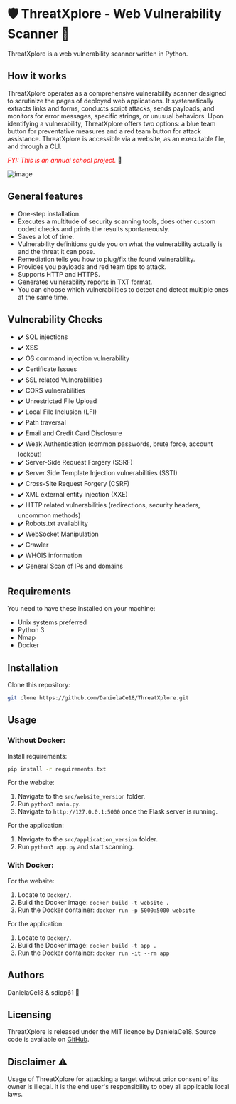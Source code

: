 # :shield: ThreatXplore - Web Vulnerability Scanner :snake:

ThreatXplore is a web vulnerability scanner written in Python.

## How it works 

ThreatXplore operates as a comprehensive vulnerability scanner designed to scrutinize the pages of deployed web applications. It systematically extracts links and forms, conducts script attacks, sends payloads, and monitors for error messages, specific strings, or unusual behaviors. Upon identifying a vulnerability, ThreatXplore offers two options: a blue team button for preventative measures and a red team button for attack assistance. ThreatXplore is accessible via a website, as an executable file, and through a CLI.

*<span style="color:red;">FYI: This is an annual school project.</span>* :loudspeaker:

![image](https://github.com/DanielaCe18/ThreatXplore/assets/145435353/c0149517-155e-4426-9b74-6807f7e7db4e)


## General features 
- One-step installation.
- Executes a multitude of security scanning tools, does other custom coded checks and prints the results spontaneously.
- Saves a lot of time.
- Vulnerability definitions guide you on what the vulnerability actually is and the threat it can pose.
- Remediation tells you how to plug/fix the found vulnerability.
- Provides you payloads and red team tips to attack.
- Supports HTTP and HTTPS.
- Generates vulnerability reports in TXT format.
- You can choose which vulnerabilities to detect and detect multiple ones at the same time.

## Vulnerability Checks
- :heavy_check_mark: SQL injections
- :heavy_check_mark: XSS
- :heavy_check_mark: OS command injection vulnerability
- :heavy_check_mark: Certificate Issues 
- :heavy_check_mark: SSL related Vulnerabilities 
- :heavy_check_mark: CORS vulnerabilities
- :heavy_check_mark: Unrestricted File Upload
- :heavy_check_mark: Local File Inclusion (LFI)
- :heavy_check_mark: Path traversal
- :heavy_check_mark: Email and Credit Card Disclosure
- :heavy_check_mark: Weak Authentication (common passwords, brute force, account lockout)
- :heavy_check_mark: Server-Side Request Forgery (SSRF)
- :heavy_check_mark: Server Side Template Injection vulnerabilities (SSTI)
- :heavy_check_mark: Cross-Site Request Forgery (CSRF)
- :heavy_check_mark: XML external entity injection (XXE)
- :heavy_check_mark: HTTP related vulnerabilities (redirections, security headers, uncommon methods)
- :heavy_check_mark: Robots.txt availability
- :heavy_check_mark: WebSocket Manipulation
- :heavy_check_mark: Crawler
- :heavy_check_mark: WHOIS information
- :heavy_check_mark: General Scan of IPs and domains

## Requirements
You need to have these installed on your machine:
- Unix systems preferred
- Python 3
- Nmap
- Docker

## Installation 

Clone this repository:

```sh
git clone https://github.com/DanielaCe18/ThreatXplore.git
```

## Usage 

### Without Docker:

Install requirements:
```sh
pip install -r requirements.txt
```

For the website:
1. Navigate to the `src/website_version` folder.
2. Run `python3 main.py`.
3. Navigate to `http://127.0.0.1:5000` once the Flask server is running.

For the application:
1. Navigate to the `src/application_version` folder.
2. Run `python3 app.py` and start scanning.

### With Docker:

For the website:
1. Locate to `Docker/`.
2. Build the Docker image: `docker build -t website .`
3. Run the Docker container: `docker run -p 5000:5000 website`

For the application:
1. Locate to `Docker/`.
2. Build the Docker image: `docker build -t app .`
3. Run the Docker container: `docker run -it --rm app`

## Authors

DanielaCe18 & sdiop61 :crossed_fingers:

## Licensing

ThreatXplore is released under the MIT licence by DanielaCe18. Source code is available on [GitHub](https://github.com/DanielaCe18/ThreatXplore).

## Disclaimer :warning:

Usage of ThreatXplore for attacking a target without prior consent of its owner is illegal. It is the end user's responsibility to obey all applicable local laws.
